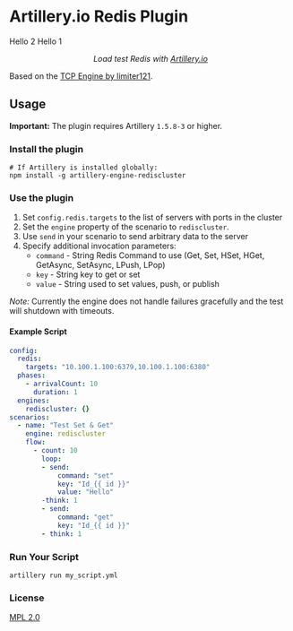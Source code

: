 # Artillery.io Redis Plugin

Hello 2
Hello 1

<p align="center">
    <em>Load test Redis with <a href="https://artillery.io">Artillery.io</a></em>
</p>

Based on the [TCP Engine by limiter121](https://github.com/limiter121/artillery-engine-tcp).

## Usage

**Important:** The plugin requires Artillery `1.5.8-3` or higher.

### Install the plugin

```
# If Artillery is installed globally:
npm install -g artillery-engine-rediscluster
```

### Use the plugin

1. Set `config.redis.targets` to the list of servers with ports in the cluster
3. Set the `engine` property of the scenario to `rediscluster`.
4. Use `send` in your scenario to send arbitrary data to the server
5. Specify additional invocation parameters:
    - `command` - String Redis Command to use (Get, Set, HSet, HGet, GetAsync, SetAsync, LPush, LPop)
    - `key` - String key to get or set
    - `value` - String used to set values, push, or publish 

*Note:* Currently the engine does not handle failures gracefully and the test will shutdown with timeouts.

#### Example Script

```yaml
config:
  redis:
    targets: "10.100.1.100:6379,10.100.1.100:6380"
  phases:
    - arrivalCount: 10
      duration: 1
  engines:
    rediscluster: {}
scenarios:
  - name: "Test Set & Get"
    engine: rediscluster
    flow:
      - count: 10
        loop:
        - send:
            command: "set"
            key: "Id_{{ id }}"
            value: "Hello"
        -think: 1        
        - send:
            command: "get"
            key: "Id_{{ id }}"
        - think: 1  
```

### Run Your Script

```
artillery run my_script.yml
```

### License

[MPL 2.0](https://www.mozilla.org/en-US/MPL/2.0/)
